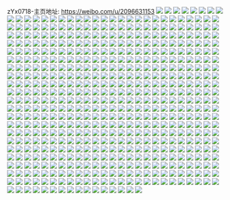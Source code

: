 zYx0718-主页地址: https://weibo.com/u/2096631153 
![](https://wx4.sinaimg.cn/mw2000/7cf80d71ly1h9h09nyi9jj20u01h9n91.jpg) 
![](https://wx4.sinaimg.cn/mw2000/7cf80d71ly1h9h0895et1j21400u0dlz.jpg) 
![](https://wx4.sinaimg.cn/mw2000/7cf80d71ly1h9h0mk13rzj20u01fhgvx.jpg) 
![](https://wx4.sinaimg.cn/mw2000/7cf80d71ly1h9h08qanx6j20u0140na0.jpg) 
![](https://wx4.sinaimg.cn/mw2000/7cf80d71ly1h9h0872a1sj21b10u0aey.jpg) 
![](https://wx4.sinaimg.cn/mw2000/7cf80d71ly1h98d501xp7j22vc1wxb2a.jpg) 
![](https://wx4.sinaimg.cn/mw2000/7cf80d71ly1h98enyh576j20zn1j8aof.jpg) 
![](https://wx4.sinaimg.cn/mw2000/7cf80d71ly1h86rshv7gbj20u0140tk8.jpg) 
![](https://wx4.sinaimg.cn/mw2000/7cf80d71ly1h86rsh0b7zj20u0140wko.jpg) 
![](https://wx4.sinaimg.cn/mw2000/7cf80d71ly1h86rsjmy52j21h90u0akr.jpg) 
![](https://wx4.sinaimg.cn/mw2000/7cf80d71ly1h86rsihlstj21400u0tec.jpg) 
![](https://wx4.sinaimg.cn/mw2000/7cf80d71ly1h86rsk6fjgj21ha0u07c2.jpg) 
![](https://wx4.sinaimg.cn/mw2000/7cf80d71ly1h86rsl743yj21400u0n46.jpg) 
![](https://wx4.sinaimg.cn/mw2000/7cf80d71ly1h86rsm1xi8j20u0140dor.jpg) 
![](https://wx4.sinaimg.cn/mw2000/7cf80d71ly1h86rsn3alcj20u0140q99.jpg) 
![](https://wx4.sinaimg.cn/mw2000/7cf80d71ly1h86rsmmygoj21400u07c9.jpg) 
![](https://wx4.sinaimg.cn/mw2000/7cf80d71ly1h77hz2aztrj21se36cwze.jpg) 
![](https://wx4.sinaimg.cn/mw2000/7cf80d71ly1h77i21rzmaj228w3zkx6p.jpg) 
![](https://wx4.sinaimg.cn/mw2000/7cf80d71ly1h77hz5nv2wj236c1se7wj.jpg) 
![](https://wx4.sinaimg.cn/mw2000/7cf80d71ly1h77hz4hrkxj21se36cu0y.jpg) 
![](https://wx4.sinaimg.cn/mw2000/7cf80d71ly1h77i240d0tj23zk28we82.jpg) 
![](https://wx4.sinaimg.cn/mw2000/7cf80d71ly1h77i2xepv2j23uv2681l4.jpg) 
![](https://wx4.sinaimg.cn/mw2000/7cf80d71ly1h77iaucmovj23402c01ei.jpg) 
![](https://wx4.sinaimg.cn/mw2000/7cf80d71ly1h77i5uta3bj22801o078j.jpg) 
![](https://wx4.sinaimg.cn/mw2000/7cf80d71ly1h6d55woay4j22vz25zk35.jpg) 
![](https://wx4.sinaimg.cn/mw2000/7cf80d71ly1h6d55u2bmaj23402c04qs.jpg) 
![](https://wx4.sinaimg.cn/mw2000/7cf80d71ly1h6d560k0dnj23402c0wu4.jpg) 
![](https://wx4.sinaimg.cn/mw2000/7cf80d71ly1h6d561gnxvj22c0340qd4.jpg) 
![](https://wx4.sinaimg.cn/mw2000/7cf80d71ly1h6d562oz7bj23402c0txb.jpg) 
![](https://wx4.sinaimg.cn/mw2000/7cf80d71ly1h6d58r0zswj21be0zjq5j.jpg) 
![](https://wx4.sinaimg.cn/mw2000/7cf80d71ly1h64tqrwk25j22031c243q.jpg) 
![](https://wx4.sinaimg.cn/mw2000/7cf80d71ly1h64tqqn6hmj22031c27wh.jpg) 
![](https://wx4.sinaimg.cn/mw2000/7cf80d71ly1h4bctgktg2j22c0340kjn.jpg) 
![](https://wx4.sinaimg.cn/mw2000/7cf80d71ly1h4bcti90zsj22c0340hdv.jpg) 
![](https://wx4.sinaimg.cn/mw2000/7cf80d71ly1h4bctl3v2bj22sy23qb2a.jpg) 
![](https://wx4.sinaimg.cn/mw2000/7cf80d71ly1h3tzvep6bxj21400u00vv.jpg) 
![](https://wx4.sinaimg.cn/mw2000/7cf80d71ly1h3tzvg1u3qj21400u046x.jpg) 
![](https://wx4.sinaimg.cn/mw2000/7cf80d71ly1h3tzvf9m4uj21400u0tfy.jpg) 
![](https://wx4.sinaimg.cn/mw2000/7cf80d71ly1h1oic5s9klj2292303b2b.jpg) 
![](https://wx4.sinaimg.cn/mw2000/7cf80d71ly1h1oicanri5j23402c0hdw.jpg) 
![](https://wx4.sinaimg.cn/mw2000/7cf80d71ly1h1oic7l5znj23402c0hdw.jpg) 
![](https://wx4.sinaimg.cn/mw2000/7cf80d71ly1h1oic4qfq4j22ri1uee81.jpg) 
![](https://wx4.sinaimg.cn/mw2000/7cf80d71ly1h1oicc53fcj23zk2ns7wk.jpg) 
![](https://wx4.sinaimg.cn/mw2000/7cf80d71ly1h1oic2mm6ej234022q4qr.jpg) 
![](https://wx4.sinaimg.cn/mw2000/7cf80d71ly1h1oicei3skj22je3t0kjn.jpg) 
![](https://wx4.sinaimg.cn/mw2000/7cf80d71ly1h1oic47kn8j21zg2z37wi.jpg) 
![](https://wx4.sinaimg.cn/mw2000/7cf80d71ly1h1oicgcyfgj23t02jex6q.jpg) 
![](https://wx4.sinaimg.cn/mw2000/7cf80d71ly1h1oic3eylfj222q340hdu.jpg) 
![](https://wx4.sinaimg.cn/mw2000/7cf80d71ly1h1oicd7ocpj22tn248u0y.jpg) 
![](https://wx4.sinaimg.cn/mw2000/7cf80d71ly1h15iqrr1hpj22ww26okjm.jpg) 
![](https://wx4.sinaimg.cn/mw2000/7cf80d71ly1h15irmw2paj22ur252hdu.jpg) 
![](https://wx4.sinaimg.cn/mw2000/7cf80d71ly1h15ivnstf3j23402c04qr.jpg) 
![](https://wx4.sinaimg.cn/mw2000/7cf80d71ly1h15iv8wy94j23402c0hdu.jpg) 
![](https://wx4.sinaimg.cn/mw2000/7cf80d71ly1h15itxy4tbj22c02c07wi.jpg) 
![](https://wx4.sinaimg.cn/mw2000/7cf80d71ly1h13o3zh7s1j21r42eo1ky.jpg) 
![](https://wx4.sinaimg.cn/mw2000/7cf80d71ly1h13o3s4mzlj21cg1slb29.jpg) 
![](https://wx4.sinaimg.cn/mw2000/7cf80d71ly1h13o4sazanj21o02807wh.jpg) 
![](https://wx4.sinaimg.cn/mw2000/7cf80d71ly1h08gwzevhuj22562uwhdu.jpg) 
![](https://wx4.sinaimg.cn/mw2000/7cf80d71ly1h08gwuq8vwj21o02801kx.jpg) 
![](https://wx4.sinaimg.cn/mw2000/7cf80d71ly1h08gxwdvknj234021mkjo.jpg) 
![](https://wx4.sinaimg.cn/mw2000/7cf80d71ly1h0zyqcdcy0j20zm1r04d2.jpg) 
![](https://wx4.sinaimg.cn/mw2000/7cf80d71ly1h0zyqux3g2j22pi2147wi.jpg) 
![](https://wx4.sinaimg.cn/mw2000/7cf80d71ly1gzr8ybdhk4j22su23mqv6.jpg) 
![](https://wx4.sinaimg.cn/mw2000/7cf80d71ly1gzcr3zrl89j22801o0e81.jpg) 
![](https://wx4.sinaimg.cn/mw2000/7cf80d71ly1gzcqyf6wsej23402c0kjn.jpg) 
![](https://wx4.sinaimg.cn/mw2000/7cf80d71ly1gzcqy8dw35j23402c0b2a.jpg) 
![](https://wx4.sinaimg.cn/mw2000/7cf80d71ly1gzcqygnh65j21o0280kjl.jpg) 
![](https://wx4.sinaimg.cn/mw2000/7cf80d71ly1gzcr7w4pcpj22842yt1kz.jpg) 
![](https://wx4.sinaimg.cn/mw2000/7cf80d71ly1gzcr9j36mtj23402c0x6q.jpg) 
![](https://wx4.sinaimg.cn/mw2000/7cf80d71ly1gzcr910o10j23402c04qr.jpg) 
![](https://wx4.sinaimg.cn/mw2000/7cf80d71ly1gy7suk4w7jj22c0340kjn.jpg) 
![](https://wx4.sinaimg.cn/mw2000/7cf80d71ly1h0zz4g2tw6j23402c0b2b.jpg) 
![](https://wx4.sinaimg.cn/mw2000/7cf80d71ly1h0zz5823plj212d0llwko.jpg) 
![](https://wx4.sinaimg.cn/mw2000/7cf80d71ly1gy7st2zxsqj20eb0j3q50.jpg) 
![](https://wx4.sinaimg.cn/mw2000/7cf80d71ly1gy7suircguj230f29be83.jpg) 
![](https://wx4.sinaimg.cn/mw2000/7cf80d71ly1gy7st0d6fpj23402c0npf.jpg) 
![](https://wx4.sinaimg.cn/mw2000/7cf80d71ly1gxrglk9h43j23402c07wi.jpg) 
![](https://wx4.sinaimg.cn/mw2000/7cf80d71ly1gxrgllz3t8j23v02kqx6q.jpg) 
![](https://wx4.sinaimg.cn/mw2000/7cf80d71ly1gxrglohxndj22c0340u0y.jpg) 
![](https://wx4.sinaimg.cn/mw2000/7cf80d71ly1gxrgln595qj222q3404qq.jpg) 
![](https://wx4.sinaimg.cn/mw2000/7cf80d71ly1gxrglpru35j22c03401kz.jpg) 
![](https://wx4.sinaimg.cn/mw2000/7cf80d71ly1gxrglto03rj22ns3zke83.jpg) 
![](https://wx4.sinaimg.cn/mw2000/7cf80d71ly1h0zz7t8hbnj23s72ivnpe.jpg) 
![](https://wx4.sinaimg.cn/mw2000/7cf80d71ly1gxrgny57ejj23zk2nse85.jpg) 
![](https://wx4.sinaimg.cn/mw2000/7cf80d71ly1h0zz7ozpvaj23402c0hdy.jpg) 
![](https://wx4.sinaimg.cn/mw2000/7cf80d71ly1gxrgox3lw4j23zk2nsqv8.jpg) 
![](https://wx4.sinaimg.cn/mw2000/7cf80d71ly1gxrglirlxaj23402c0hdu.jpg) 
![](https://wx4.sinaimg.cn/mw2000/7cf80d71ly1h0zz8p8hfuj22c03401kz.jpg) 
![](https://wx4.sinaimg.cn/mw2000/7cf80d71ly1gxd20iyq52j21z32ylqv6.jpg) 
![](https://wx4.sinaimg.cn/mw2000/7cf80d71ly1gxd20jnh7aj22c0340kjn.jpg) 
![](https://wx4.sinaimg.cn/mw2000/7cf80d71ly1gxd20ky5g0j22c0340u11.jpg) 
![](https://wx4.sinaimg.cn/mw2000/7cf80d71ly1gxd20m8vnkj224u24uhdu.jpg) 
![](https://wx4.sinaimg.cn/mw2000/7cf80d71ly1gxd20mrxl7j22c0340x6p.jpg) 
![](https://wx4.sinaimg.cn/mw2000/7cf80d71ly1gxd23zpuzoj22xo279kjm.jpg) 
![](https://wx4.sinaimg.cn/mw2000/7cf80d71ly1h0zzaj5apcj222o340e82.jpg) 
![](https://wx4.sinaimg.cn/mw2000/7cf80d71ly1gxne94c8uqj22801o0hdt.jpg) 
![](https://wx4.sinaimg.cn/mw2000/7cf80d71ly1gxne9at12rj22c0340b2a.jpg) 
![](https://wx4.sinaimg.cn/mw2000/7cf80d71ly1gwcupvs2v5j22c02c0u0x.jpg) 
![](https://wx4.sinaimg.cn/mw2000/7cf80d71ly1gwcupv8m0fj20u01hcgwq.jpg) 
![](https://wx4.sinaimg.cn/mw2000/002hTfxvly1gvrcti3ybkj634022o4qq02.jpg) 
![](https://wx4.sinaimg.cn/mw2000/002hTfxvly1gvrcu0mskyj664w43c7wm02.jpg) 
![](https://wx4.sinaimg.cn/mw2000/002hTfxvly1gvrctk6y5jj622o340hdt02.jpg) 
![](https://wx4.sinaimg.cn/mw2000/002hTfxvly1gvrcu39ay5j664w43c4qv02.jpg) 
![](https://wx4.sinaimg.cn/mw2000/002hTfxvly1gvrctj4dykj634022ob2a02.jpg) 
![](https://wx4.sinaimg.cn/mw2000/002hTfxvly1gvrcu8n7qlj634022o4qq02.jpg) 
![](https://wx4.sinaimg.cn/mw2000/7cf80d71ly1gv5ul6csrrj22fo3nekjp.jpg) 
![](https://wx4.sinaimg.cn/mw2000/002hTfxvly1gv5ulfftv3j62x426ub2a02.jpg) 
![](https://wx4.sinaimg.cn/mw2000/002hTfxvly1gv5ulbu1xsj63402c0b2a02.jpg) 
![](https://wx4.sinaimg.cn/mw2000/002hTfxvly1gv5ulm14n7j62c03407wi02.jpg) 
![](https://wx4.sinaimg.cn/mw2000/002hTfxvly1gv5ugl2292j61kw16oqpz02.jpg) 
![](https://wx4.sinaimg.cn/mw2000/7cf80d71ly1gv5ugwolwpj22c0340x6q.jpg) 
![](https://wx4.sinaimg.cn/mw2000/7cf80d71ly1gyvl8esjajj22kh1xdqv6.jpg) 
![](https://wx4.sinaimg.cn/mw2000/002hTfxvly1gv5ugzl4zkj62c0340kjn02.jpg) 
![](https://wx4.sinaimg.cn/mw2000/002hTfxvly1gv5un76xgrj63402c0hdv02.jpg) 
![](https://wx4.sinaimg.cn/mw2000/7cf80d71ly1gu63yfi7j7j23402c0npg.jpg) 
![](https://wx4.sinaimg.cn/mw2000/7cf80d71ly1gu63yoft4kj23402c0npe.jpg) 
![](https://wx4.sinaimg.cn/mw2000/7cf80d71ly1gu63xf38vhj231f2ar4qr.jpg) 
![](https://wx4.sinaimg.cn/mw2000/7cf80d71ly1gu63xj9yzwj22422tfe83.jpg) 
![](https://wx4.sinaimg.cn/mw2000/7cf80d71ly1gu63y77xtdj22c0340kjn.jpg) 
![](https://wx4.sinaimg.cn/mw2000/7cf80d71ly1gu63yjreeqj23402c01kz.jpg) 
![](https://wx4.sinaimg.cn/mw2000/7cf80d71ly1gtlbf7mxprj22i63uzu0y.jpg) 
![](https://wx4.sinaimg.cn/mw2000/7cf80d71ly1gtlbf6j3ldj22ns3zkkjm.jpg) 
![](https://wx4.sinaimg.cn/mw2000/7cf80d71ly1gtlbf9kiypj23zk2nshdu.jpg) 
![](https://wx4.sinaimg.cn/mw2000/7cf80d71ly1gtlbf4suh0j22ns3zkx6q.jpg) 
![](https://wx4.sinaimg.cn/mw2000/7cf80d71ly1gt8jqscku6j23402c0u0z.jpg) 
![](https://wx4.sinaimg.cn/mw2000/7cf80d71ly1gt8jqrep0kj23402c0x6r.jpg) 
![](https://wx4.sinaimg.cn/mw2000/7cf80d71ly1gt8jqtuwnhj23402c0hdw.jpg) 
![](https://wx4.sinaimg.cn/mw2000/7cf80d71ly1gsohxahzb3j23zk2nsu0y.jpg) 
![](https://wx4.sinaimg.cn/mw2000/7cf80d71ly1gsohxhp41jj22c0340kjn.jpg) 
![](https://wx4.sinaimg.cn/mw2000/7cf80d71ly1gt8kaw9wmuj234023e4qq.jpg) 
![](https://wx4.sinaimg.cn/mw2000/7cf80d71ly1gsohxfi59vj23402c0e82.jpg) 
![](https://wx4.sinaimg.cn/mw2000/7cf80d71ly1gsohxcb9w6j225s1mc7wh.jpg) 
![](https://wx4.sinaimg.cn/mw2000/7cf80d71ly1gsohxbzc6oj225s1mcqn5.jpg) 
![](https://wx4.sinaimg.cn/mw2000/7cf80d71ly1gsblpyptp8j234022q1l0.jpg) 
![](https://wx4.sinaimg.cn/mw2000/7cf80d71ly1gsblq757okj234022pnpe.jpg) 
![](https://wx4.sinaimg.cn/mw2000/7cf80d71ly1gsblrryn6zj227i2wmu10.jpg) 
![](https://wx4.sinaimg.cn/mw2000/7cf80d71ly1gsblrpiujsj222q3401l8.jpg) 
![](https://wx4.sinaimg.cn/mw2000/7cf80d71ly1gsblr53x7mj234022qb2m.jpg) 
![](https://wx4.sinaimg.cn/mw2000/7cf80d71ly1gsblpnegraj22c0340npd.jpg) 
![](https://wx4.sinaimg.cn/mw2000/7cf80d71ly1grbqkunrxcj20rt669kjn.jpg) 
![](https://wx4.sinaimg.cn/mw2000/7cf80d71ly1grbqls8vkdj22ns3zkqv8.jpg) 
![](https://wx4.sinaimg.cn/mw2000/7cf80d71ly1grbqlnvklzj22c0340qv6.jpg) 
![](https://wx4.sinaimg.cn/mw2000/7cf80d71ly1gt8kcgkj8vj234022q1kz.jpg) 
![](https://wx4.sinaimg.cn/mw2000/7cf80d71ly1grbqlur7a7j23zk2ns7wm.jpg) 
![](https://wx4.sinaimg.cn/mw2000/7cf80d71ly1grbqkwseooj21x92yde82.jpg) 
![](https://wx4.sinaimg.cn/mw2000/7cf80d71gy1gq4e6hturfj21uu2qvkjn.jpg) 
![](https://wx4.sinaimg.cn/mw2000/7cf80d71gy1gq4e6u5y6bj231220r7wj.jpg) 
![](https://wx4.sinaimg.cn/mw2000/7cf80d71gy1gq4e7eq0kij222q340npg.jpg) 
![](https://wx4.sinaimg.cn/mw2000/7cf80d71gy1gq4e633ho0j21pl2kbqv6.jpg) 
![](https://wx4.sinaimg.cn/mw2000/7cf80d71ly1gpv6dicu9qj225s1mcnpd.jpg) 
![](https://wx4.sinaimg.cn/mw2000/7cf80d71ly1gpv6e32biwj23402c0hdw.jpg) 
![](https://wx4.sinaimg.cn/mw2000/7cf80d71ly1gpv6e7mkn5j23402c04qr.jpg) 
![](https://wx4.sinaimg.cn/mw2000/7cf80d71ly1gpv6dx0j9ej23402c0b2c.jpg) 
![](https://wx4.sinaimg.cn/mw2000/7cf80d71ly1gpv6ebn1b6j231p2aab2b.jpg) 
![](https://wx4.sinaimg.cn/mw2000/7cf80d71ly1gpv6eir2tcj23402c0x6s.jpg) 
![](https://wx4.sinaimg.cn/mw2000/7cf80d71ly1gp380j2b9rj233e1rjguv.jpg) 
![](https://wx4.sinaimg.cn/mw2000/7cf80d71ly1gp384m1m7tj22782xnkjm.jpg) 
![](https://wx4.sinaimg.cn/mw2000/7cf80d71ly1gqfoe690q2j23402c0b23.jpg) 
![](https://wx4.sinaimg.cn/mw2000/7cf80d71ly1gp380xzu5vj22x326tkjo.jpg) 
![](https://wx4.sinaimg.cn/mw2000/7cf80d71ly1gqfoe7nc6dj20rt0un7dp.jpg) 
![](https://wx4.sinaimg.cn/mw2000/7cf80d71ly1gp380kgnb7j21gg0t1wwl.jpg) 
![](https://wx4.sinaimg.cn/mw2000/7cf80d71ly1gp380mb91jj224k2u4tqc.jpg) 
![](https://wx4.sinaimg.cn/mw2000/7cf80d71ly1gp380liew5j21qo0zoqiu.jpg) 
![](https://wx4.sinaimg.cn/mw2000/7cf80d71ly1gp38106jftj23402c0e3b.jpg) 
![](https://wx4.sinaimg.cn/mw2000/7cf80d71ly1gp380po4rmj23402c0npd.jpg) 
![](https://wx4.sinaimg.cn/mw2000/7cf80d71ly1gp3854lrhij23402c0e81.jpg) 
![](https://wx4.sinaimg.cn/mw2000/7cf80d71ly1gowlczp902j20u018zwm2.jpg) 
![](https://wx4.sinaimg.cn/mw2000/7cf80d71ly1gowld2x89bj21400u04di.jpg) 
![](https://wx4.sinaimg.cn/mw2000/7cf80d71ly1gowld1b9orj20u018zwly.jpg) 
![](https://wx4.sinaimg.cn/mw2000/7cf80d71ly1gowld0kmuoj20rt113k0g.jpg) 
![](https://wx4.sinaimg.cn/mw2000/7cf80d71ly1gowld4liqvj20u0140kbt.jpg) 
![](https://wx4.sinaimg.cn/mw2000/7cf80d71ly1gowld5d06fj20u018zdl5.jpg) 
![](https://wx4.sinaimg.cn/mw2000/7cf80d71ly1gonunf88zzj21180leb29.jpg) 
![](https://wx4.sinaimg.cn/mw2000/7cf80d71ly1gonuneashmj20m60hr78u.jpg) 
![](https://wx4.sinaimg.cn/mw2000/7cf80d71ly1gmz4cphie0j222q340u0z.jpg) 
![](https://wx4.sinaimg.cn/mw2000/7cf80d71ly1gmz4ctscxuj222q340npf.jpg) 
![](https://wx4.sinaimg.cn/mw2000/7cf80d71ly1gmz4cl85okj22ns3zk7wn.jpg) 
![](https://wx4.sinaimg.cn/mw2000/7cf80d71ly1gmz4coh5ewj21sd2ohe83.jpg) 
![](https://wx4.sinaimg.cn/mw2000/7cf80d71ly1gmz4cqgy8jj222q340qv7.jpg) 
![](https://wx4.sinaimg.cn/mw2000/7cf80d71ly1gmz4csgh3bj222q340npf.jpg) 
![](https://wx4.sinaimg.cn/mw2000/7cf80d71ly1gmz07yjtj1j20u00u0k5z.jpg) 
![](https://wx4.sinaimg.cn/mw2000/7cf80d71ly1gmz07zdd8tj21400u0dy4.jpg) 
![](https://wx4.sinaimg.cn/mw2000/7cf80d71ly1gmz07zzs78j20u00u0gzs.jpg) 
![](https://wx4.sinaimg.cn/mw2000/7cf80d71ly1gmz07xrg10j20u014046a.jpg) 
![](https://wx4.sinaimg.cn/mw2000/7cf80d71ly1gmz09pzxabj21400u0gww.jpg) 
![](https://wx4.sinaimg.cn/mw2000/7cf80d71ly1gmz09cbluaj20u0140n4d.jpg) 
![](https://wx4.sinaimg.cn/mw2000/7cf80d71ly1gmmce1nh0qj22c02c01ky.jpg) 
![](https://wx4.sinaimg.cn/mw2000/7cf80d71ly1gmmcecdb0oj23gg56ox73.jpg) 
![](https://wx4.sinaimg.cn/mw2000/7cf80d71ly1gmmce8ybcjj222o340u0x.jpg) 
![](https://wx4.sinaimg.cn/mw2000/7cf80d71ly1gmmce7yznhj23gg56ox6y.jpg) 
![](https://wx4.sinaimg.cn/mw2000/7cf80d71ly1gm1kulgi7xj20u0140nd0.jpg) 
![](https://wx4.sinaimg.cn/mw2000/7cf80d71ly1gm1kup6pbpj20u014049k.jpg) 
![](https://wx4.sinaimg.cn/mw2000/7cf80d71ly1gm1kurcz84j21400u0h5m.jpg) 
![](https://wx4.sinaimg.cn/mw2000/7cf80d71ly1gm1kuta3vuj21400u0jzc.jpg) 
![](https://wx4.sinaimg.cn/mw2000/7cf80d71ly1gm1kuvlbyyj21400u0h0n.jpg) 
![](https://wx4.sinaimg.cn/mw2000/7cf80d71ly1gm1kv1ob7wj20u0140ncx.jpg) 
![](https://wx4.sinaimg.cn/mw2000/7cf80d71ly1gqfoh8nrsmj23402c04qq.jpg) 
![](https://wx4.sinaimg.cn/mw2000/7cf80d71ly1gqfoi2lzt2j22un29qu0x.jpg) 
![](https://wx4.sinaimg.cn/mw2000/7cf80d71ly1gqfoiopis4j22c0340npe.jpg) 
![](https://wx4.sinaimg.cn/mw2000/7cf80d71ly1goesvj1ldcj20rt2iakhl.jpg) 
![](https://wx4.sinaimg.cn/mw2000/7cf80d71ly1gm1kztolnej20u0140wvp.jpg) 
![](https://wx4.sinaimg.cn/mw2000/7cf80d71ly1glqrysmo50j20u00u0gu9.jpg) 
![](https://wx4.sinaimg.cn/mw2000/7cf80d71ly1glmk61993gj22801o0x6p.jpg) 
![](https://wx4.sinaimg.cn/mw2000/7cf80d71ly1gllc6ebsaij20u00u0aem.jpg) 
![](https://wx4.sinaimg.cn/mw2000/7cf80d71ly1gllc6dzob6j20u00u0aix.jpg) 
![](https://wx4.sinaimg.cn/mw2000/7cf80d71ly1gllc6d6zjyj21400u0tkn.jpg) 
![](https://wx4.sinaimg.cn/mw2000/7cf80d71ly1gllc6bmbsij21400u0aj4.jpg) 
![](https://wx4.sinaimg.cn/mw2000/7cf80d71ly1gllc6c47bmj21400u0wol.jpg) 
![](https://wx4.sinaimg.cn/mw2000/7cf80d71ly1gllc6cmplvj21400u0wof.jpg) 
![](https://wx4.sinaimg.cn/mw2000/7cf80d71ly1gl6z8errjnj20u0140n7a.jpg) 
![](https://wx4.sinaimg.cn/mw2000/7cf80d71ly1gl6yjox9ahj20u0140tjs.jpg) 
![](https://wx4.sinaimg.cn/mw2000/7cf80d71ly1gk8ejtn0chj20rs6yge84.jpg) 
![](https://wx4.sinaimg.cn/mw2000/7cf80d71ly1gk8ejv0f71j20rs4mpb2a.jpg) 
![](https://wx4.sinaimg.cn/mw2000/7cf80d71ly1gk8ejuhswdj20rs2mxhdt.jpg) 
![](https://wx4.sinaimg.cn/mw2000/7cf80d71ly1gk8ejvjws5j20rs3gqx6p.jpg) 
![](https://wx4.sinaimg.cn/mw2000/7cf80d71ly1gmma91aus2j219x0u07hn.jpg) 
![](https://wx4.sinaimg.cn/mw2000/7cf80d71ly1gjzhih21qdj219x0u0nfz.jpg) 
![](https://wx4.sinaimg.cn/mw2000/7cf80d71ly1gjzhiounuyj219x0u0dvt.jpg) 
![](https://wx4.sinaimg.cn/mw2000/7cf80d71ly1gjzhile4kmj219x0u0qo5.jpg) 
![](https://wx4.sinaimg.cn/mw2000/7cf80d71ly1gjzhij1gcij219x0u07e4.jpg) 
![](https://wx4.sinaimg.cn/mw2000/7cf80d71ly1goeszgd2cuj219x0u0ao3.jpg) 
![](https://wx4.sinaimg.cn/mw2000/7cf80d71ly1goeszijukjj219x0u04g6.jpg) 
![](https://wx4.sinaimg.cn/mw2000/7cf80d71ly1gmma3ip4gij219z0u0n8y.jpg) 
![](https://wx4.sinaimg.cn/mw2000/7cf80d71ly1goeszjjz4bj219x0u0nad.jpg) 
![](https://wx4.sinaimg.cn/mw2000/7cf80d71ly1gixb5xckjyj20u00u0wl2.jpg) 
![](https://wx4.sinaimg.cn/mw2000/7cf80d71ly1gixb5yxi7vj21400u0anl.jpg) 
![](https://wx4.sinaimg.cn/mw2000/7cf80d71ly1goet2ldbmsj20u00u0q9z.jpg) 
![](https://wx4.sinaimg.cn/mw2000/7cf80d71ly1goet2obdkyj21400u0aoe.jpg) 
![](https://wx4.sinaimg.cn/mw2000/7cf80d71ly1gixb6wbjb4j21400u0akd.jpg) 
![](https://wx4.sinaimg.cn/mw2000/7cf80d71ly1gixb5zowifj21420u0qdb.jpg) 
![](https://wx4.sinaimg.cn/mw2000/7cf80d71ly1goet2nf5c8j20u0140an2.jpg) 
![](https://wx4.sinaimg.cn/mw2000/7cf80d71ly1goet2mqd3gj20u0140qje.jpg) 
![](https://wx4.sinaimg.cn/mw2000/7cf80d71ly1goet2kk9jhj21400u0tfk.jpg) 
![](https://wx4.sinaimg.cn/mw2000/7cf80d71ly1ggsgahhheqj225t25tqv6.jpg) 
![](https://wx4.sinaimg.cn/mw2000/7cf80d71ly1ggl0gv76q6j20u00u0gti.jpg) 
![](https://wx4.sinaimg.cn/mw2000/7cf80d71ly1ggl0gsgwytj20u0140k3n.jpg) 
![](https://wx4.sinaimg.cn/mw2000/7cf80d71ly1ggl0gukpgcj20u0140wql.jpg) 
![](https://wx4.sinaimg.cn/mw2000/7cf80d71ly1gge2tr17f8j20u00u0gru.jpg) 
![](https://wx4.sinaimg.cn/mw2000/7cf80d71ly1gge2tqkjsvj20u00u0gxd.jpg) 
![](https://wx4.sinaimg.cn/mw2000/7cf80d71ly1ggeqiigaogj20rs334b29.jpg) 
![](https://wx4.sinaimg.cn/mw2000/7cf80d71ly1gg613qj5znj20u00u0afi.jpg) 
![](https://wx4.sinaimg.cn/mw2000/7cf80d71ly1gfz8ibaf0mj20u01hc1kx.jpg) 
![](https://wx4.sinaimg.cn/mw2000/7cf80d71ly1gfz8i9im8cj21qy340kjn.jpg) 
![](https://wx4.sinaimg.cn/mw2000/7cf80d71ly1gfz8idd5ykj21hc0u0e81.jpg) 
![](https://wx4.sinaimg.cn/mw2000/7cf80d71ly1gfz8i45p80j22801o04qr.jpg) 
![](https://wx4.sinaimg.cn/mw2000/7cf80d71ly1gfz8ienkwpj21hc0u01fi.jpg) 
![](https://wx4.sinaimg.cn/mw2000/7cf80d71ly1gfz8lx8y8vj20w51c8x60.jpg) 
![](https://wx4.sinaimg.cn/mw2000/7cf80d71ly1gfje0tiwauj20u01404bg.jpg) 
![](https://wx4.sinaimg.cn/mw2000/7cf80d71ly1gffh5wnw3qj20u0140and.jpg) 
![](https://wx4.sinaimg.cn/mw2000/7cf80d71ly1gffh60dad9j20u014015c.jpg) 
![](https://wx4.sinaimg.cn/mw2000/7cf80d71ly1gffh624uegj20u0140152.jpg) 
![](https://wx4.sinaimg.cn/mw2000/7cf80d71ly1gffh5xrjdsj20u00u0qbq.jpg) 
![](https://wx4.sinaimg.cn/mw2000/7cf80d71ly1gee2pkv3ldj20u00u0dmf.jpg) 
![](https://wx4.sinaimg.cn/mw2000/7cf80d71ly1gee2pkef7lj20u0140n6h.jpg) 
![](https://wx4.sinaimg.cn/mw2000/7cf80d71ly1gee2q8qt42j21400u0qhd.jpg) 
![](https://wx4.sinaimg.cn/mw2000/7cf80d71ly1gdr7pyxt8nj22c02c0hdv.jpg) 
![](https://wx4.sinaimg.cn/mw2000/7cf80d71ly1gctol930kmj20u01ag48z.jpg) 
![](https://wx4.sinaimg.cn/mw2000/7cf80d71ly1gcnzydd4fsj2294294u0y.jpg) 
![](https://wx4.sinaimg.cn/mw2000/7cf80d71ly1gbzdixebncj20u01404d3.jpg) 
![](https://wx4.sinaimg.cn/mw2000/7cf80d71ly1gbzdiyn3ypj20u0140nc1.jpg) 
![](https://wx4.sinaimg.cn/mw2000/7cf80d71ly1gbzdj018hbj20u0140aoi.jpg) 
![](https://wx4.sinaimg.cn/mw2000/7cf80d71ly1gbykl2teqsj20u00u0dqp.jpg) 
![](https://wx4.sinaimg.cn/mw2000/7cf80d71ly1gbykl92gmmj20u00u0jw5.jpg) 
![](https://wx4.sinaimg.cn/mw2000/7cf80d71ly1gcecg96xukj20u01aak9u.jpg) 
![](https://wx4.sinaimg.cn/mw2000/7cf80d71ly1gb7wcrpeddj20u10u0wpt.jpg) 
![](https://wx4.sinaimg.cn/mw2000/7cf80d71ly1gb7wcuqhxhj21hc0u01f1.jpg) 
![](https://wx4.sinaimg.cn/mw2000/7cf80d71ly1gb7wct23iej20u00u0aiv.jpg) 
![](https://wx4.sinaimg.cn/mw2000/7cf80d71ly1gb7wvpzteaj20u0140q9h.jpg) 
![](https://wx4.sinaimg.cn/mw2000/7cf80d71ly1gb7wiciw71j20u00u0n7p.jpg) 
![](https://wx4.sinaimg.cn/mw2000/7cf80d71gy1giy0xnd291j21400u0gx6.jpg) 
![](https://wx4.sinaimg.cn/mw2000/7cf80d71ly1gafx03ynpxj20u0140gys.jpg) 
![](https://wx4.sinaimg.cn/mw2000/7cf80d71gy1giy0xoaxr7j20u00u0n4a.jpg) 
![](https://wx4.sinaimg.cn/mw2000/7cf80d71ly1gafx081aafj20u0140k0b.jpg) 
![](https://wx4.sinaimg.cn/mw2000/7cf80d71ly1gafx05i1eaj21400u016g.jpg) 
![](https://wx4.sinaimg.cn/mw2000/7cf80d71ly1gafx06xg2aj21400u0dv0.jpg) 
![](https://wx4.sinaimg.cn/mw2000/7cf80d71gy1giy0xnvfzjj21400u0aly.jpg) 
![](https://wx4.sinaimg.cn/mw2000/7cf80d71gy1giy0xooe10j21400u0tfa.jpg) 
![](https://wx4.sinaimg.cn/mw2000/7cf80d71gy1giy0xmsjuij21400u0n4t.jpg) 
![](https://wx4.sinaimg.cn/mw2000/7cf80d71gy1giy0z94zbbj21400u044p.jpg) 
![](https://wx4.sinaimg.cn/mw2000/7cf80d71gy1giy0xp7lbrj20zk0qowkb.jpg) 
![](https://wx4.sinaimg.cn/mw2000/7cf80d71ly1gafx0jglprj20u00u0dsa.jpg) 
![](https://wx4.sinaimg.cn/mw2000/7cf80d71gy1ga5qt6jkxvj21420u0wqn.jpg) 
![](https://wx4.sinaimg.cn/mw2000/7cf80d71gy1giy14sjrntj20u0140tmp.jpg) 
![](https://wx4.sinaimg.cn/mw2000/7cf80d71gy1giy14t296jj21400u0wsd.jpg) 
![](https://wx4.sinaimg.cn/mw2000/7cf80d71gy1ga5qt8xdkjj20u0140dw0.jpg) 
![](https://wx4.sinaimg.cn/mw2000/7cf80d71gy1ga5qupp57gj20u01407li.jpg) 
![](https://wx4.sinaimg.cn/mw2000/7cf80d71gy1ga5quoftu6j21400u0qe4.jpg) 
![](https://wx4.sinaimg.cn/mw2000/7cf80d71gy1ga5q8ft2smj21400u0dz5.jpg) 
![](https://wx4.sinaimg.cn/mw2000/7cf80d71gy1ga5q8h47eoj21400u0kbn.jpg) 
![](https://wx4.sinaimg.cn/mw2000/7cf80d71gy1ga5q8js5r2j21400u0h47.jpg) 
![](https://wx4.sinaimg.cn/mw2000/7cf80d71gy1ga5q8msatkj21400u04ij.jpg) 
![](https://wx4.sinaimg.cn/mw2000/7cf80d71gy1ga5q8l9t9kj21400u0wxu.jpg) 
![](https://wx4.sinaimg.cn/mw2000/7cf80d71ly1gefl40kocbj212a0u0wvy.jpg) 
![](https://wx4.sinaimg.cn/mw2000/7cf80d71ly1g9yp3ixompj21400u0k0a.jpg) 
![](https://wx4.sinaimg.cn/mw2000/7cf80d71ly1g95y8k5p8xj22c02c0x6q.jpg) 
![](https://wx4.sinaimg.cn/mw2000/7cf80d71ly1g95y8mdy69j22c0340e84.jpg) 
![](https://wx4.sinaimg.cn/mw2000/7cf80d71ly1g95y900sbaj22c0340kjo.jpg) 
![](https://wx4.sinaimg.cn/mw2000/7cf80d71ly1g95y9dub1wj22c0340u10.jpg) 
![](https://wx4.sinaimg.cn/mw2000/7cf80d71ly1g95y9hb5cjj22c0340b15.jpg) 
![](https://wx4.sinaimg.cn/mw2000/7cf80d71ly1g95y8ak2nqj22c02c0hdt.jpg) 
![](https://wx4.sinaimg.cn/mw2000/7cf80d71ly1g95y5zgov7j22c02c07wh.jpg) 
![](https://wx4.sinaimg.cn/mw2000/7cf80d71ly1g95y9lmotsj22c02c04qp.jpg) 
![](https://wx4.sinaimg.cn/mw2000/7cf80d71ly1g95y64wxooj22c02c0kjl.jpg) 
![](https://wx4.sinaimg.cn/mw2000/7cf80d71ly1g8muhz5f94j21400u0h1x.jpg) 
![](https://wx4.sinaimg.cn/mw2000/7cf80d71ly1g8mui0n9afj20u00u0qby.jpg) 
![](https://wx4.sinaimg.cn/mw2000/7cf80d71ly1g8mui17bqlj20u00u010h.jpg) 
![](https://wx4.sinaimg.cn/mw2000/7cf80d71ly1g8muhzw33hj20u0140107.jpg) 
![](https://wx4.sinaimg.cn/mw2000/7cf80d71ly1g8dsbhhczbj20yi22ohdu.jpg) 
![](https://wx4.sinaimg.cn/mw2000/7cf80d71ly1g6cul6arisj22dc2dchdt.jpg) 
![](https://wx4.sinaimg.cn/mw2000/7cf80d71ly1g6cujqkay2j22c0340qv6.jpg) 
![](https://wx4.sinaimg.cn/mw2000/7cf80d71ly1g63ht9vew6j20u00u0410.jpg) 
![](https://wx4.sinaimg.cn/mw2000/7cf80d71ly1g63ht99wtzj20u00u0tem.jpg) 
![](https://wx4.sinaimg.cn/mw2000/7cf80d71ly1g62hpldopuj22c02c0qv5.jpg) 
![](https://wx4.sinaimg.cn/mw2000/7cf80d71ly1g62hpi906yj229e29e1ky.jpg) 
![](https://wx4.sinaimg.cn/mw2000/7cf80d71ly1g62hqmhjg8j22bw2bw4qq.jpg) 
![](https://wx4.sinaimg.cn/mw2000/7cf80d71ly1g62hpm6durj22c02c0njo.jpg) 
![](https://wx4.sinaimg.cn/mw2000/7cf80d71ly1g62hpj089zj22c02c0x6q.jpg) 
![](https://wx4.sinaimg.cn/mw2000/7cf80d71ly1g62hpk5x4nj22c02c0qv5.jpg) 
![](https://wx4.sinaimg.cn/mw2000/7cf80d71ly1g61fwmq3ktj2229229kjl.jpg) 
![](https://wx4.sinaimg.cn/mw2000/7cf80d71ly1g61fwm4dy2j22c02c0qv6.jpg) 
![](https://wx4.sinaimg.cn/mw2000/7cf80d71ly1g60h7uj7bdj22c02c01kx.jpg) 
![](https://wx4.sinaimg.cn/mw2000/7cf80d71ly1g5w1c9qfs7j20u01ecau4.jpg) 
![](https://wx4.sinaimg.cn/mw2000/7cf80d71ly1g5w1ey5si3j20u00u0tfb.jpg) 
![](https://wx4.sinaimg.cn/mw2000/7cf80d71ly1g5w1cbl322j20u01hctu3.jpg) 
![](https://wx4.sinaimg.cn/mw2000/7cf80d71ly1g5um0hcoshj20u00u0k36.jpg) 
![](https://wx4.sinaimg.cn/mw2000/7cf80d71ly1g5um0gl72rj20u00u0n7f.jpg) 
![](https://wx4.sinaimg.cn/mw2000/7cf80d71ly1g5um0gwkz2j20u00u0dlc.jpg) 
![](https://wx4.sinaimg.cn/mw2000/7cf80d71ly1g5um0g1nn4j20u00u0wq8.jpg) 
![](https://wx4.sinaimg.cn/mw2000/7cf80d71ly1g5ri44gu0fj22062sthdu.jpg) 
![](https://wx4.sinaimg.cn/mw2000/7cf80d71ly1g5ri4drb4uj22c03407wj.jpg) 
![](https://wx4.sinaimg.cn/mw2000/7cf80d71ly1g5ri4nuonnj22c0340b2b.jpg) 
![](https://wx4.sinaimg.cn/mw2000/7cf80d71ly1g5ri3wyl4cj21o01o0kjl.jpg) 
![](https://wx4.sinaimg.cn/mw2000/7cf80d71ly1g5mvc1zu2wj218w0u0wlt.jpg) 
![](https://wx4.sinaimg.cn/mw2000/7cf80d71ly1g5mv4j5g0uj20u00u0106.jpg) 
![](https://wx4.sinaimg.cn/mw2000/7cf80d71ly1g5mv42ksekj218w0u0tfs.jpg) 
![](https://wx4.sinaimg.cn/mw2000/7cf80d71ly1g5mve1r1u5j20u00u0n35.jpg) 
![](https://wx4.sinaimg.cn/mw2000/7cf80d71ly1g5mv43zgu5j218w0u0n4f.jpg) 
![](https://wx4.sinaimg.cn/mw2000/7cf80d71ly1g5mv4jlnqwj20u00u0gtf.jpg) 
![](https://wx4.sinaimg.cn/mw2000/7cf80d71ly1g5mv43hsmwj218w0u0qbd.jpg) 
![](https://wx4.sinaimg.cn/mw2000/7cf80d71ly1g5mv4iard0j20u00u010e.jpg) 
![](https://wx4.sinaimg.cn/mw2000/7cf80d71ly1g5mv41y1lxj218w0u0tfe.jpg) 
![](https://wx4.sinaimg.cn/mw2000/7cf80d71ly1g3zluivel2j22a22a1npd.jpg) 
![](https://wx4.sinaimg.cn/mw2000/7cf80d71ly1g3zltt4ieuj22ys282u0z.jpg) 
![](https://wx4.sinaimg.cn/mw2000/7cf80d71ly1g3zltvql2yj20rs15oe2m.jpg) 
![](https://wx4.sinaimg.cn/mw2000/7cf80d71ly1g3zludz9kyj22c0340kjn.jpg) 
![](https://wx4.sinaimg.cn/mw2000/7cf80d71ly1g3zltxj9jzj20rs13gdw5.jpg) 
![](https://wx4.sinaimg.cn/mw2000/7cf80d71ly1g3zlu2zbg8j22b230inpd.jpg) 
![](https://wx4.sinaimg.cn/mw2000/7cf80d71ly1g3zlum6fvzj20rs1qq1kx.jpg) 
![](https://wx4.sinaimg.cn/mw2000/7cf80d71ly1g3zlzoqnjcj22wb2574qq.jpg) 
![](https://wx4.sinaimg.cn/mw2000/7cf80d71ly1gasxwh4eazj22c02c0hdu.jpg) 
![](https://wx4.sinaimg.cn/mw2000/7cf80d71ly1g3ybqo6jlzj21400u0tpj.jpg) 
![](https://wx4.sinaimg.cn/mw2000/7cf80d71ly1g3ybqmnrsbj21400u04ah.jpg) 
![](https://wx4.sinaimg.cn/mw2000/7cf80d71ly1g3ybqlnhv4j215j0u1k5r.jpg) 
![](https://wx4.sinaimg.cn/mw2000/7cf80d71ly1g3ybqpvhutj214o0u0wwx.jpg) 
![](https://wx4.sinaimg.cn/mw2000/7cf80d71ly1g3ybqp3z8yj21400u0qji.jpg) 
![](https://wx4.sinaimg.cn/mw2000/7cf80d71ly1g3ybqqochlj21400u0aub.jpg) 
![](https://wx4.sinaimg.cn/mw2000/7cf80d71ly1g3ybqm5jjpj21400u07ga.jpg) 
![](https://wx4.sinaimg.cn/mw2000/7cf80d71ly1g3ybqnjwz7j21400u0dzz.jpg) 
![](https://wx4.sinaimg.cn/mw2000/7cf80d71ly1g3ybqkzb57j20rs4mokjm.jpg) 
![](https://wx4.sinaimg.cn/mw2000/7cf80d71gy1g3sm0tj8umj23402c0hdu.jpg) 
![](https://wx4.sinaimg.cn/mw2000/7cf80d71gy1g3slz7f6abj23402c0qv7.jpg) 
![](https://wx4.sinaimg.cn/mw2000/7cf80d71gy1g3sm0acklrj23402c0x6r.jpg) 
![](https://wx4.sinaimg.cn/mw2000/7cf80d71gy1g3sm1jfm75j23402c07wj.jpg) 
![](https://wx4.sinaimg.cn/mw2000/7cf80d71gy1g3rkwlc2avj20u00u0wox.jpg) 
![](https://wx4.sinaimg.cn/mw2000/7cf80d71gy1g3rkwck1e2j20u00u0qb5.jpg) 
![](https://wx4.sinaimg.cn/mw2000/7cf80d71gy1g3rkwdfamoj20u00u0gto.jpg) 
![](https://wx4.sinaimg.cn/mw2000/7cf80d71gy1g3rkwkml8qj20u00u047a.jpg) 
![](https://wx4.sinaimg.cn/mw2000/7cf80d71ly1g3g6txtr3cj20u00u0tih.jpg) 
![](https://wx4.sinaimg.cn/mw2000/7cf80d71ly1g3g6tz9syqj20u00u0aha.jpg) 
![](https://wx4.sinaimg.cn/mw2000/7cf80d71ly1g3g6ugnpwpj20u00u0tek.jpg) 
![](https://wx4.sinaimg.cn/mw2000/7cf80d71ly1g3g6ug6bd1j20u0140thc.jpg) 
![](https://wx4.sinaimg.cn/mw2000/7cf80d71ly1g2zoh343fqj20u014047p.jpg) 
![](https://wx4.sinaimg.cn/mw2000/7cf80d71ly1g2si4o8n7pj20u00u013l.jpg) 
![](https://wx4.sinaimg.cn/mw2000/7cf80d71ly1g2si4nh0q5j20u00u5wmd.jpg) 
![](https://wx4.sinaimg.cn/mw2000/7cf80d71ly1g1u92cx6x9j20u01sy49v.jpg) 
![](https://wx4.sinaimg.cn/mw2000/7cf80d71ly1g1u928dqlhj21400u0h6k.jpg) 
![](https://wx4.sinaimg.cn/mw2000/7cf80d71ly1g0xxhglw95j20u011hgu6.jpg) 
![](https://wx4.sinaimg.cn/mw2000/7cf80d71ly1g0xxi60d22j21400u0dz6.jpg) 
![](https://wx4.sinaimg.cn/mw2000/7cf80d71ly1g0xxhg0oaqj20u00u0tge.jpg) 
![](https://wx4.sinaimg.cn/mw2000/7cf80d71ly1g0xxhfcvhoj20u0148qep.jpg) 
![](https://wx4.sinaimg.cn/mw2000/7cf80d71ly1g0vmsrl75qj20u010idn9.jpg) 
![](https://wx4.sinaimg.cn/mw2000/7cf80d71ly1g0t27b3p3yj21400u0n84.jpg) 
![](https://wx4.sinaimg.cn/mw2000/7cf80d71gy1g0oyfhlvx3j20u01407qy.jpg) 
![](https://wx4.sinaimg.cn/mw2000/7cf80d71gy1g0oyfgo2jbj20u0140nfy.jpg) 
![](https://wx4.sinaimg.cn/mw2000/7cf80d71gy1g0oyfjgvhaj20u0140e3l.jpg) 
![](https://wx4.sinaimg.cn/mw2000/7cf80d71gy1g0oyfih0hgj213z0u0qoz.jpg) 
![](https://wx4.sinaimg.cn/mw2000/7cf80d71gy1g0oyawq1t6j20u00u0doy.jpg) 
![](https://wx4.sinaimg.cn/mw2000/7cf80d71gy1g0oyaxc68tj20u00u0wn3.jpg) 
![](https://wx4.sinaimg.cn/mw2000/7cf80d71gy1g0oycthhejj20u0140th0.jpg) 
![](https://wx4.sinaimg.cn/mw2000/7cf80d71gy1g0oyb3iemej21hc0u0dx7.jpg) 
![](https://wx4.sinaimg.cn/mw2000/7cf80d71gy1g0oyayw3wxj20u014awzt.jpg) 
![](https://wx4.sinaimg.cn/mw2000/7cf80d71gy1g0oyazogtbj21hc0u0ww6.jpg) 
![](https://wx4.sinaimg.cn/mw2000/7cf80d71gy1g0oyaxyuvej20u00u07c5.jpg) 
![](https://wx4.sinaimg.cn/mw2000/7cf80d71gy1g0oyaw82hlj20u00u07d2.jpg) 
![](https://wx4.sinaimg.cn/mw2000/7cf80d71gy1g0oyb4dbznj20u00u0dpf.jpg) 
![](https://wx4.sinaimg.cn/mw2000/7cf80d71ly1g06d5etbf4j21z4140u0z.jpg) 
![](https://wx4.sinaimg.cn/mw2000/7cf80d71ly1g06dao0a66j21401z4kjn.jpg) 
![](https://wx4.sinaimg.cn/mw2000/7cf80d71ly1g06d46nkhaj21401z4b2b.jpg) 
![](https://wx4.sinaimg.cn/mw2000/7cf80d71ly1g06d50rjenj21401z4npd.jpg) 
![](https://wx4.sinaimg.cn/mw2000/7cf80d71ly1g06d4vd4d8j23402c0hdw.jpg) 
![](https://wx4.sinaimg.cn/mw2000/7cf80d71ly1g06d4hcdc7j21401z4b2b.jpg) 
![](https://wx4.sinaimg.cn/mw2000/7cf80d71ly1g06db1nqizj21z4140b2b.jpg) 
![](https://wx4.sinaimg.cn/mw2000/7cf80d71ly1g06darpdsrj21x11404qp.jpg) 
![](https://wx4.sinaimg.cn/mw2000/7cf80d71ly1g06dae0n98j20zk0k0am8.jpg) 
![](https://wx4.sinaimg.cn/mw2000/7cf80d71ly1fzyzjotnlzj20u00u0qcz.jpg) 
![](https://wx4.sinaimg.cn/mw2000/7cf80d71ly1fzyzjmf8ccj20u00u0qb9.jpg) 
![](https://wx4.sinaimg.cn/mw2000/7cf80d71ly1fzyzjn2lttj20u00mjwj2.jpg) 
![](https://wx4.sinaimg.cn/mw2000/7cf80d71ly1fzyzjqm774j20u00u00ve.jpg) 
![](https://wx4.sinaimg.cn/mw2000/7cf80d71ly1fzvc9nwccsj22c0340e84.jpg) 
![](https://wx4.sinaimg.cn/mw2000/7cf80d71ly1fzvcav50j1j22c0340kjo.jpg) 
![](https://wx4.sinaimg.cn/mw2000/7cf80d71ly1fzvcagwm26j22c0340b2c.jpg) 
![](https://wx4.sinaimg.cn/mw2000/7cf80d71ly1fzvcbq6g7lj21xj2zuqv8.jpg) 
![](https://wx4.sinaimg.cn/mw2000/7cf80d71ly1fzvca538u6j20hu11vk75.jpg) 
![](https://wx4.sinaimg.cn/mw2000/7cf80d71ly1fzvca32s5oj223a3007wl.jpg) 
![](https://wx4.sinaimg.cn/mw2000/7cf80d71ly1fzvcbcqqonj226l340nph.jpg) 
![](https://wx4.sinaimg.cn/mw2000/7cf80d71ly1fzvcbw7upvj22c02c0b29.jpg) 
![](https://wx4.sinaimg.cn/mw2000/7cf80d71ly1fzvcbxu3lfj20zk0k0qgn.jpg) 
![](https://wx4.sinaimg.cn/mw2000/7cf80d71ly1fzkd90nuu3j20u00u07ek.jpg) 
![](https://wx4.sinaimg.cn/mw2000/7cf80d71ly1fzkd96no9uj20u01407ba.jpg) 
![](https://wx4.sinaimg.cn/mw2000/7cf80d71ly1fzkd8ynj06j20u00u0tfi.jpg) 
![](https://wx4.sinaimg.cn/mw2000/7cf80d71ly1fzkd93sglyj21400u011a.jpg) 
![](https://wx4.sinaimg.cn/mw2000/7cf80d71ly1fzkd8xojztj20u00u0gyg.jpg) 
![](https://wx4.sinaimg.cn/mw2000/7cf80d71ly1fzkdbb0id3j20u0140qly.jpg) 
![](https://wx4.sinaimg.cn/mw2000/7cf80d71ly1fzkd91k08nj20u00u0wms.jpg) 
![](https://wx4.sinaimg.cn/mw2000/7cf80d71ly1fzkdc4hfq3j20u00u0qbj.jpg) 
![](https://wx4.sinaimg.cn/mw2000/7cf80d71ly1fzkd95736jj20u00u0n6o.jpg) 
![](https://wx4.sinaimg.cn/mw2000/7cf80d71ly1fz2y7n3z1hj229j29j4qq.jpg) 
![](https://wx4.sinaimg.cn/mw2000/7cf80d71ly1fz2y7dr89lj22c0340e85.jpg) 
![](https://wx4.sinaimg.cn/mw2000/7cf80d71ly1fz2y9nqhtvj227z27zqv5.jpg) 
![](https://wx4.sinaimg.cn/mw2000/7cf80d71ly1fz2y8jmm0kj22692wau0x.jpg) 
![](https://wx4.sinaimg.cn/mw2000/7cf80d71ly1fz2y9tiuvfj22c02c0b29.jpg) 
![](https://wx4.sinaimg.cn/mw2000/7cf80d71ly1fz2y846151j227x2ykhdu.jpg) 
![](https://wx4.sinaimg.cn/mw2000/7cf80d71ly1fz2y901c1pj22ku1poe83.jpg) 
![](https://wx4.sinaimg.cn/mw2000/7cf80d71ly1fz2y6lqr30j22c02c0qv7.jpg) 
![](https://wx4.sinaimg.cn/mw2000/7cf80d71ly1fz2y9h2hyjj22c02c0hdv.jpg) 
![](https://wx4.sinaimg.cn/mw2000/7cf80d71gy1fys6uced3sj20qo0qo0y9.jpg) 
![](https://wx4.sinaimg.cn/mw2000/7cf80d71gy1fys6ub4paxj20qp0qowjo.jpg) 
![](https://wx4.sinaimg.cn/mw2000/7cf80d71gy1fys6udiag1j20qo0qogs2.jpg) 
![](https://wx4.sinaimg.cn/mw2000/7cf80d71gy1fys6uejjqvj20qo0qoq8z.jpg) 
![](https://wx4.sinaimg.cn/mw2000/7cf80d71gy1fyrgllgsnsj22by2cvu12.jpg) 
![](https://wx4.sinaimg.cn/mw2000/7cf80d71gy1fyrgj54dvcj21sg1sgkjl.jpg) 
![](https://wx4.sinaimg.cn/mw2000/7cf80d71gy1fyrgj7dnn2j21zu1zunpe.jpg) 
![](https://wx4.sinaimg.cn/mw2000/7cf80d71gy1fyrgj9p1alj21sc1sc4qp.jpg) 
![](https://wx4.sinaimg.cn/mw2000/7cf80d71gy1fyrglj16zlj20u00u0qcn.jpg) 
![](https://wx4.sinaimg.cn/mw2000/7cf80d71gy1fyrglhpiu7j21mh1mh7wj.jpg) 
![](https://wx4.sinaimg.cn/mw2000/7cf80d71gy1fyqgxatd1dj22c02c0hdx.jpg) 
![](https://wx4.sinaimg.cn/mw2000/7cf80d71gy1fyqgxddnm0j22c02c0b29.jpg) 
![](https://wx4.sinaimg.cn/mw2000/7cf80d71gy1fyqgx7bwnuj22c02c0b29.jpg) 
![](https://wx4.sinaimg.cn/mw2000/7cf80d71gy1fyqgxea7knj20u00u0dk4.jpg) 
![](https://wx4.sinaimg.cn/mw2000/7cf80d71gy1fyqgcff62fj22c02c0e6d.jpg) 
![](https://wx4.sinaimg.cn/mw2000/7cf80d71gy1fyqgdkbekvj20yi22oqvd.jpg) 
![](https://wx4.sinaimg.cn/mw2000/7cf80d71gy1fyqgc7titkj20hu3ynb2b.jpg) 
![](https://wx4.sinaimg.cn/mw2000/7cf80d71gy1fyqgcaa7fhj23402c0hdt.jpg) 
![](https://wx4.sinaimg.cn/mw2000/7cf80d71gy1fyqgcdaok1j23402c0x6p.jpg) 
![](https://wx4.sinaimg.cn/mw2000/7cf80d71gy1fyqgcicll1j21h02m87wl.jpg) 
![](https://wx4.sinaimg.cn/mw2000/7cf80d71gy1fyqgcxxoxlj22c02c07wi.jpg) 
![](https://wx4.sinaimg.cn/mw2000/7cf80d71gy1fyqgd19a2xj23402c0e82.jpg) 
![](https://wx4.sinaimg.cn/mw2000/7cf80d71gy1fyqgd3ny2sj22c02c0b29.jpg) 
![](https://wx4.sinaimg.cn/mw2000/7cf80d71ly1fyejc8umr9j22c02c01ky.jpg) 
![](https://wx4.sinaimg.cn/mw2000/7cf80d71ly1fyejc519j6j22c02c0hdt.jpg) 
![](https://wx4.sinaimg.cn/mw2000/7cf80d71ly1fyejcbz67yj22c02c01ky.jpg) 
![](https://wx4.sinaimg.cn/mw2000/7cf80d71ly1fye7m9cd4zj22c02c0b2b.jpg) 
![](https://wx4.sinaimg.cn/mw2000/7cf80d71ly1fye7klr579j23402c0u0x.jpg) 
![](https://wx4.sinaimg.cn/mw2000/7cf80d71ly1fye7m6mfnbj22c03401l0.jpg) 
![](https://wx4.sinaimg.cn/mw2000/7cf80d71ly1fye7mb22qhj22c02c0npd.jpg) 
![](https://wx4.sinaimg.cn/mw2000/7cf80d71ly1fy2pgu7pn1j22c02c0e81.jpg) 
![](https://wx4.sinaimg.cn/mw2000/7cf80d71ly1fy2ph2h4zyj22c02c0kjm.jpg) 
![](https://wx4.sinaimg.cn/mw2000/7cf80d71ly1fy2povhay1j22c02c0hdz.jpg) 
![](https://wx4.sinaimg.cn/mw2000/7cf80d71ly1fy2pgpkx0uj22c02c0hdt.jpg) 
![](https://wx4.sinaimg.cn/mw2000/7cf80d71ly1fy1j0mbf4jj21pc0yie81.jpg) 
![](https://wx4.sinaimg.cn/mw2000/7cf80d71ly1fy1j11yx0uj21pc0yihdu.jpg) 
![](https://wx4.sinaimg.cn/mw2000/7cf80d71ly1fy1j0ulu24j21pc0yiqv6.jpg) 
![](https://wx4.sinaimg.cn/mw2000/7cf80d71ly1fxzn38euvwj21z41hc1kz.jpg) 
![](https://wx4.sinaimg.cn/mw2000/7cf80d71ly1fxzn3k0snuj21z41hc1kx.jpg) 
![](https://wx4.sinaimg.cn/mw2000/7cf80d71ly1fxzn40e55cj2265265kjg.jpg) 
![](https://wx4.sinaimg.cn/mw2000/7cf80d71ly1fxzn53unz7j21w02io1kx.jpg) 
![](https://wx4.sinaimg.cn/mw2000/7cf80d71ly1fxsrlx078wj22c02c01l1.jpg) 
![](https://wx4.sinaimg.cn/mw2000/7cf80d71ly1fxsrmybrl6j22c02c07wm.jpg) 
![](https://wx4.sinaimg.cn/mw2000/7cf80d71ly1fxsrn4wjs0j218g18d19d.jpg) 
![](https://wx4.sinaimg.cn/mw2000/7cf80d71ly1fxsrm46i0xj22im1wxb29.jpg) 
![](https://wx4.sinaimg.cn/mw2000/7cf80d71ly1fxsrlc9wl3j20zk0k0hdc.jpg) 
![](https://wx4.sinaimg.cn/mw2000/7cf80d71ly1fxsrnrimj5j22c02c0u0x.jpg) 
![](https://wx4.sinaimg.cn/mw2000/7cf80d71ly1fxsrlh3rhbj22c02c0hdt.jpg) 
![](https://wx4.sinaimg.cn/mw2000/7cf80d71ly1fxsrodx8ozj22c02c0e81.jpg) 
![](https://wx4.sinaimg.cn/mw2000/7cf80d71ly1fxsro2g3pej22c02c07wh.jpg) 
![](https://wx4.sinaimg.cn/mw2000/7cf80d71ly1fxfm050j84j20zk0k0qsj.jpg) 
![](https://wx4.sinaimg.cn/mw2000/7cf80d71ly1fxfm0qptthj22c0340qv5.jpg) 
![](https://wx4.sinaimg.cn/mw2000/7cf80d71ly1fxc7kr8seej22c02c0u0x.jpg) 
![](https://wx4.sinaimg.cn/mw2000/7cf80d71ly1fxc7kn88eyj22c02c0qv5.jpg) 
![](https://wx4.sinaimg.cn/mw2000/7cf80d71ly1fxc7kbjr6bj21hc1hctrb.jpg) 
![](https://wx4.sinaimg.cn/mw2000/7cf80d71ly1fxc7kjhmtoj22c02c0npd.jpg) 
![](https://wx4.sinaimg.cn/mw2000/7cf80d71ly1fxc7k670gdj22ds1sckjq.jpg) 
![](https://wx4.sinaimg.cn/mw2000/7cf80d71ly1fxc7kfkds7j22c02c0x6p.jpg) 
![](https://wx4.sinaimg.cn/mw2000/7cf80d71ly1fxc7mep5q9j22c02c0e81.jpg) 
![](https://wx4.sinaimg.cn/mw2000/7cf80d71ly1fxc7ktv7q6j22c02c0e81.jpg) 
![](https://wx4.sinaimg.cn/mw2000/7cf80d71ly1fxc7kx43s2j22c02c0e81.jpg) 
![](https://wx4.sinaimg.cn/mw2000/7cf80d71ly1fwre7z2bxkj21o01o0qv7.jpg) 
![](https://wx4.sinaimg.cn/mw2000/7cf80d71ly1fwre8pjeixj21o01o0kjn.jpg) 
![](https://wx4.sinaimg.cn/mw2000/7cf80d71ly1fwre8lygloj21o01o0hdw.jpg) 
![](https://wx4.sinaimg.cn/mw2000/7cf80d71ly1fwre8q684bj20yi0yiae1.jpg) 
![](https://wx4.sinaimg.cn/mw2000/7cf80d71ly1fwmsw3fdx1j22c02c0kjl.jpg) 
![](https://wx4.sinaimg.cn/mw2000/7cf80d71ly1fwmswgan79j22c02c0e81.jpg) 
![](https://wx4.sinaimg.cn/mw2000/7cf80d71ly1fwmswctua8j22c02c0u0x.jpg) 
![](https://wx4.sinaimg.cn/mw2000/7cf80d71ly1fwmswr48nyj22c02c0npd.jpg) 
![](https://wx4.sinaimg.cn/mw2000/7cf80d71ly1fwmswns127j22c02c0u0x.jpg) 
![](https://wx4.sinaimg.cn/mw2000/7cf80d71ly1fwmswkxhi3j22c02c0kjl.jpg) 
![](https://wx4.sinaimg.cn/mw2000/7cf80d71ly1fwmswwdkdlj22c02c0b2a.jpg) 
![](https://wx4.sinaimg.cn/mw2000/7cf80d71ly1fwmsvvvqmoj22c02c0kjl.jpg) 
![](https://wx4.sinaimg.cn/mw2000/7cf80d71ly1fwmsx1jpauj22c02c0hdt.jpg) 
![](https://wx4.sinaimg.cn/mw2000/7cf80d71ly1fwkhg5y8d3j21h032btz3.jpg) 
![](https://wx4.sinaimg.cn/mw2000/7cf80d71ly1fwkhg8156bj20yi1pc7ah.jpg) 
![](https://wx4.sinaimg.cn/mw2000/7cf80d71ly1fwkhg6wzeyj20k01e3dk9.jpg) 
![](https://wx4.sinaimg.cn/mw2000/7cf80d71ly1fw8n8917dcj22c02c0kfc.jpg) 
![](https://wx4.sinaimg.cn/mw2000/7cf80d71ly1fw0xenfggfj20zk0zkjvd.jpg) 
![](https://wx4.sinaimg.cn/mw2000/7cf80d71ly1fvvxeoc10fj22c0340e82.jpg) 
![](https://wx4.sinaimg.cn/mw2000/7cf80d71ly1fvvxer4yagj22c02c0npd.jpg) 
![](https://wx4.sinaimg.cn/mw2000/7cf80d71ly1fvvxeydiroj23402c0kjl.jpg) 
![](https://wx4.sinaimg.cn/mw2000/7cf80d71ly1fvvxf13vwlj22c0340hdt.jpg) 
![](https://wx4.sinaimg.cn/mw2000/7cf80d71ly1fvruked75sj22yo1o0hdt.jpg) 
![](https://wx4.sinaimg.cn/mw2000/7cf80d71ly1fvruk3n99pj23402c04qq.jpg) 
![](https://wx4.sinaimg.cn/mw2000/7cf80d71ly1fvrukiowslj22yo1o0qv5.jpg) 
![](https://wx4.sinaimg.cn/mw2000/7cf80d71ly1fvruk97tubj23402c01kx.jpg) 
![](https://wx4.sinaimg.cn/mw2000/7cf80d71ly1fvevv3vgn5j22c02c0nmr.jpg) 
![](https://wx4.sinaimg.cn/mw2000/7cf80d71ly1fvevvr36vzj22c02c0u0z.jpg) 
![](https://wx4.sinaimg.cn/mw2000/7cf80d71ly1fv99bbu263j21vm2cib29.jpg) 
![](https://wx4.sinaimg.cn/mw2000/7cf80d71ly1fv99bi0eo6j21v42bw4qp.jpg) 
![](https://wx4.sinaimg.cn/mw2000/7cf80d71ly1fv72gbekxqj229m29l7wk.jpg) 
![](https://wx4.sinaimg.cn/mw2000/7cf80d71ly1fv72gezgsvj22c02c0npd.jpg) 
![](https://wx4.sinaimg.cn/mw2000/7cf80d71ly1fv72gjlrpbj21w02io7wk.jpg) 
![](https://wx4.sinaimg.cn/mw2000/7cf80d71ly1fv72l0hb2bj22c02c0hdt.jpg) 
![](https://wx4.sinaimg.cn/mw2000/7cf80d71ly1fv72j7hvjkj20k00zkaqd.jpg) 
![](https://wx4.sinaimg.cn/mw2000/7cf80d71ly1fv72ppcil2j20yi1pce81.jpg) 
![](https://wx4.sinaimg.cn/mw2000/7cf80d71ly1fv72q4ryafj20k00zk18b.jpg) 
![](https://wx4.sinaimg.cn/mw2000/7cf80d71ly1fv72qfduynj22c02c04qp.jpg) 
![](https://wx4.sinaimg.cn/mw2000/7cf80d71ly1fv72ttkb7vj22c02c04qp.jpg) 
![](https://wx4.sinaimg.cn/mw2000/7cf80d71ly1fuv6dc5nvoj22io1o84qv.jpg) 
![](https://wx4.sinaimg.cn/mw2000/7cf80d71ly1fuv6cqt1rwj22io1o84qw.jpg) 
![](https://wx4.sinaimg.cn/mw2000/7cf80d71ly1fuv6es1ws0j22io1o8u13.jpg) 
![](https://wx4.sinaimg.cn/mw2000/7cf80d71ly1fuv6g1ahd3j22ku1po1l1.jpg) 
![](https://wx4.sinaimg.cn/mw2000/7cf80d71ly1fuv6fz3p2lj22ku1pokjo.jpg) 
![](https://wx4.sinaimg.cn/mw2000/7cf80d71ly1fuv6e4dd0hj22io1o8x6w.jpg) 
![](https://wx4.sinaimg.cn/mw2000/7cf80d71ly1fue7lns8l3j22c02c0kjl.jpg) 
![](https://wx4.sinaimg.cn/mw2000/7cf80d71ly1fue7m8d5enj21qg1qgqv5.jpg) 
![](https://wx4.sinaimg.cn/mw2000/7cf80d71ly1fue7m01y7yj22c02c0e81.jpg) 
![](https://wx4.sinaimg.cn/mw2000/7cf80d71ly1fue7ltke0zj22c02c0npd.jpg) 
![](https://wx4.sinaimg.cn/mw2000/7cf80d71ly1fu9thcsve3j20k00zkwlc.jpg) 
![](https://wx4.sinaimg.cn/mw2000/7cf80d71ly1fu9thezx4rj20zk0k0qlw.jpg) 
![](https://wx4.sinaimg.cn/mw2000/7cf80d71ly1fu9thb4a1hj21ho1zkb2e.jpg) 
![](https://wx4.sinaimg.cn/mw2000/7cf80d71ly1fu9thg70u4j20k00zkwlw.jpg) 
